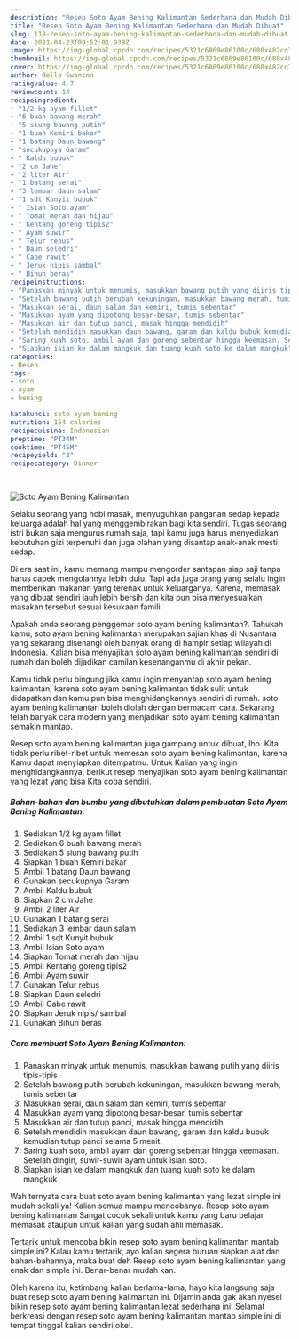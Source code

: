 ```yaml
---
description: "Resep Soto Ayam Bening Kalimantan Sederhana dan Mudah Dibuat"
title: "Resep Soto Ayam Bening Kalimantan Sederhana dan Mudah Dibuat"
slug: 118-resep-soto-ayam-bening-kalimantan-sederhana-dan-mudah-dibuat
date: 2021-04-23T09:52:01.938Z
image: https://img-global.cpcdn.com/recipes/5321c6869e86100c/680x482cq70/soto-ayam-bening-kalimantan-foto-resep-utama.jpg
thumbnail: https://img-global.cpcdn.com/recipes/5321c6869e86100c/680x482cq70/soto-ayam-bening-kalimantan-foto-resep-utama.jpg
cover: https://img-global.cpcdn.com/recipes/5321c6869e86100c/680x482cq70/soto-ayam-bening-kalimantan-foto-resep-utama.jpg
author: Belle Swanson
ratingvalue: 4.7
reviewcount: 14
recipeingredient:
- "1/2 kg ayam fillet"
- "6 buah bawang merah"
- "5 siung bawang putih"
- "1 buah Kemiri bakar"
- "1 batang Daun bawang"
- "secukupnya Garam"
- " Kaldu bubuk"
- "2 cm Jahe"
- "2 liter Air"
- "1 batang serai"
- "3 lembar daun salam"
- "1 sdt Kunyit bubuk"
- " Isian Soto ayam"
- " Tomat merah dan hijau"
- " Kentang goreng tipis2"
- " Ayam suwir"
- " Telur rebus"
- " Daun seledri"
- " Cabe rawit"
- " Jeruk nipis sambal"
- " Bihun beras"
recipeinstructions:
- "Panaskan minyak untuk menumis, masukkan bawang putih yang diiris tipis-tipis"
- "Setelah bawang putih berubah kekuningan, masukkan bawang merah, tumis sebentar"
- "Masukkan serai, daun salam dan kemiri, tumis sebentar"
- "Masukkan ayam yang dipotong besar-besar, tumis sebentar"
- "Masukkan air dan tutup panci, masak hingga mendidih"
- "Setelah mendidih masukkan daun bawang, garam dan kaldu bubuk kemudian tutup panci selama 5 menit."
- "Saring kuah soto, ambil ayam dan goreng sebentar hingga keemasan. Setelah dingin, suwir-suwir ayam untuk isian soto."
- "Siapkan isian ke dalam mangkuk dan tuang kuah soto ke dalam mangkuk"
categories:
- Resep
tags:
- soto
- ayam
- bening

katakunci: soto ayam bening 
nutrition: 154 calories
recipecuisine: Indonesian
preptime: "PT34M"
cooktime: "PT45M"
recipeyield: "3"
recipecategory: Dinner

---
```



![Soto Ayam Bening Kalimantan](https://img-global.cpcdn.com/recipes/5321c6869e86100c/680x482cq70/soto-ayam-bening-kalimantan-foto-resep-utama.jpg)

Selaku seorang yang hobi masak, menyuguhkan panganan sedap kepada keluarga adalah hal yang menggembirakan bagi kita sendiri. Tugas seorang istri bukan saja mengurus rumah saja, tapi kamu juga harus menyediakan kebutuhan gizi terpenuhi dan juga olahan yang disantap anak-anak mesti sedap.

Di era  saat ini, kamu memang mampu mengorder santapan siap saji tanpa harus capek mengolahnya lebih dulu. Tapi ada juga orang yang selalu ingin memberikan makanan yang terenak untuk keluarganya. Karena, memasak yang dibuat sendiri jauh lebih bersih dan kita pun bisa menyesuaikan masakan tersebut sesuai kesukaan famili. 



Apakah anda seorang penggemar soto ayam bening kalimantan?. Tahukah kamu, soto ayam bening kalimantan merupakan sajian khas di Nusantara yang sekarang disenangi oleh banyak orang di hampir setiap wilayah di Indonesia. Kalian bisa menyajikan soto ayam bening kalimantan sendiri di rumah dan boleh dijadikan camilan kesenanganmu di akhir pekan.

Kamu tidak perlu bingung jika kamu ingin menyantap soto ayam bening kalimantan, karena soto ayam bening kalimantan tidak sulit untuk didapatkan dan kamu pun bisa menghidangkannya sendiri di rumah. soto ayam bening kalimantan boleh diolah dengan bermacam cara. Sekarang telah banyak cara modern yang menjadikan soto ayam bening kalimantan semakin mantap.

Resep soto ayam bening kalimantan juga gampang untuk dibuat, lho. Kita tidak perlu ribet-ribet untuk memesan soto ayam bening kalimantan, karena Kamu dapat menyiapkan ditempatmu. Untuk Kalian yang ingin menghidangkannya, berikut resep menyajikan soto ayam bening kalimantan yang lezat yang bisa Kita coba sendiri.

<!--inarticleads1-->

##### Bahan-bahan dan bumbu yang dibutuhkan dalam pembuatan Soto Ayam Bening Kalimantan:

1. Sediakan 1/2 kg ayam fillet
1. Sediakan 6 buah bawang merah
1. Sediakan 5 siung bawang putih
1. Siapkan 1 buah Kemiri bakar
1. Ambil 1 batang Daun bawang
1. Gunakan secukupnya Garam
1. Ambil  Kaldu bubuk
1. Siapkan 2 cm Jahe
1. Ambil 2 liter Air
1. Gunakan 1 batang serai
1. Sediakan 3 lembar daun salam
1. Ambil 1 sdt Kunyit bubuk
1. Ambil  Isian Soto ayam
1. Siapkan  Tomat merah dan hijau
1. Ambil  Kentang goreng tipis2
1. Ambil  Ayam suwir
1. Gunakan  Telur rebus
1. Siapkan  Daun seledri
1. Ambil  Cabe rawit
1. Siapkan  Jeruk nipis/ sambal
1. Gunakan  Bihun beras




<!--inarticleads2-->

##### Cara membuat Soto Ayam Bening Kalimantan:

1. Panaskan minyak untuk menumis, masukkan bawang putih yang diiris tipis-tipis
1. Setelah bawang putih berubah kekuningan, masukkan bawang merah, tumis sebentar
1. Masukkan serai, daun salam dan kemiri, tumis sebentar
1. Masukkan ayam yang dipotong besar-besar, tumis sebentar
1. Masukkan air dan tutup panci, masak hingga mendidih
1. Setelah mendidih masukkan daun bawang, garam dan kaldu bubuk kemudian tutup panci selama 5 menit.
1. Saring kuah soto, ambil ayam dan goreng sebentar hingga keemasan. Setelah dingin, suwir-suwir ayam untuk isian soto.
1. Siapkan isian ke dalam mangkuk dan tuang kuah soto ke dalam mangkuk




Wah ternyata cara buat soto ayam bening kalimantan yang lezat simple ini mudah sekali ya! Kalian semua mampu mencobanya. Resep soto ayam bening kalimantan Sangat cocok sekali untuk kamu yang baru belajar memasak ataupun untuk kalian yang sudah ahli memasak.

Tertarik untuk mencoba bikin resep soto ayam bening kalimantan mantab simple ini? Kalau kamu tertarik, ayo kalian segera buruan siapkan alat dan bahan-bahannya, maka buat deh Resep soto ayam bening kalimantan yang enak dan simple ini. Benar-benar mudah kan. 

Oleh karena itu, ketimbang kalian berlama-lama, hayo kita langsung saja buat resep soto ayam bening kalimantan ini. Dijamin anda gak akan nyesel bikin resep soto ayam bening kalimantan lezat sederhana ini! Selamat berkreasi dengan resep soto ayam bening kalimantan mantab simple ini di tempat tinggal kalian sendiri,oke!.

